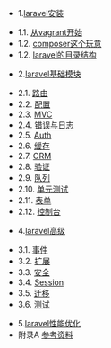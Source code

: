 * 1.[laravel安装](01.0.md)
 - 1.1. [从vagrant开始](01.1.md)
 - 1.2. [composer这个玩意](01.2.md)
 - 1.2. [laravel的目录结构](01.3.md)
* 2.[laravel基础模块](02.0.md)
 - 2.1. [路由](02.1.md)
 - 2.2. [配置](02.2.md)
 - 2.3. [MVC](02.3.md)
 - 2.4. [错误与日志](02.4.md)
 - 2.5. [Auth](03.6.md)
 - 2.6. [缓存](03.6.md)
 - 2.7. [ORM](03.6.md)
 - 2.8. [验证](02.8.md)
 - 2.9. [队列](03.6.md)
 - 2.10. [单元测试](02.10.md)
 - 2.11. [表单]()
 - 2.12. [控制台]()
* 4.[laravel高级](03.0.md)
 - 3.1. [事件](03.6.md)
 - 3.2. [扩展](03.6.md)
 - 3.3. [安全](03.6.md)
 - 3.4. [Session](03.6.md)
 - 3.5. [迁移](03.6.md)
 - 3.6. [测试](03.6.md)
* 5.[laravel性能优化]()
* 附录A [参考资料](ref.md)
